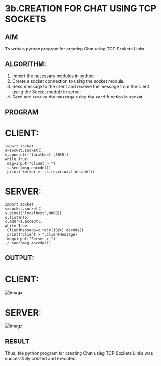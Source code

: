 # 3b.CREATION FOR CHAT USING TCP SOCKETS
## AIM
To write a python program for creating Chat using TCP Sockets Links.
## ALGORITHM:
1. Import the necessary modules in python
2. Create a socket connection to using the socket module.
3. Send message to the client and receive the message from the client using the Socket module in
 server
4. Send and receive the message using the send function in socket.
## PROGRAM
# CLIENT:
```
import socket
s=socket.socket()
s.connect(('localhost',8000))
while True:
 msg=input("Client > ")
 s.send(msg.encode())
 print("Server > ",s.recv(1024).decode())
 ```
# SERVER:
```
import socket
s=socket.socket()
s.bind(('localhost',8000))
s.listen(5)
c,addr=s.accept()
while True:
 ClientMessage=c.recv(1024).decode()
 print("Client > ",ClientMessage)
 msg=input("Server > ")
 c.send(msg.encode())
```
## OUTPUT:
# CLIENT:
![image](https://github.com/Rsriram13/3b_CHAT_USING_TCP_SOCKETS/assets/145742823/32457684-5cf2-4728-b802-d2eef829d02c)
# SERVER:
![image](https://github.com/Rsriram13/3b_CHAT_USING_TCP_SOCKETS/assets/145742823/63e7d0ae-2556-4782-9626-e80b30e35acb)

## RESULT
Thus, the python program for creating Chat using TCP Sockets Links was successfully 
created and executed.
